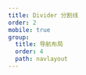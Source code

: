 ```yaml
---
title: Divider 分割线
order: 2
mobile: true
group:
  title: 导航布局
  order: 4
  path: navlayout
---
```


<code src="../demo/Divider.tsx"></code>
<API src="../src/Divider.tsx"></API>
